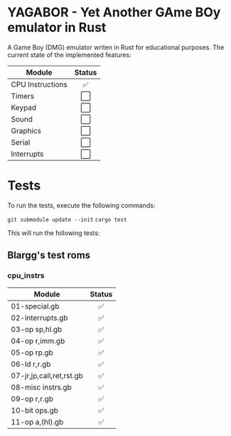 # YAGABOR - Yet Another GAme BOy emulator in Rust

A Game Boy (DMG) emulator writen in Rust for educational purposes. The current state of the implemented features:

| Module           | Status  |
| ---------------- |:-------:|
| CPU Instructions | ✅      |
| Timers           | ⬜      |
| Keypad           | ⬜      |
| Sound            | ⬜      |
| Graphics         | ⬜      |
| Serial           | ⬜      |
| Interrupts       | ⬜      |

# Tests

To run the tests, execute the following commands:

```git submodule update --init```
```cargo test```

This will run the following tests:

## Blargg's test roms

### cpu_instrs

| Module                   | Status  |
| ------------------------ |:-------:|
| 01-special.gb            | ✅      |
| 02-interrupts.gb         | ✅      |
| 03-op sp,hl.gb           | ✅      |
| 04-op r,imm.gb           | ✅      |
| 05-op rp.gb              | ✅      |
| 06-ld r,r.gb             | ✅      |
| 07-jr,jp,call,ret,rst.gb | ✅      |
| 08-misc instrs.gb        | ✅      |
| 09-op r,r.gb             | ✅      |
| 10-bit ops.gb            | ✅      |
| 11-op a,(hl).gb          | ✅      |
